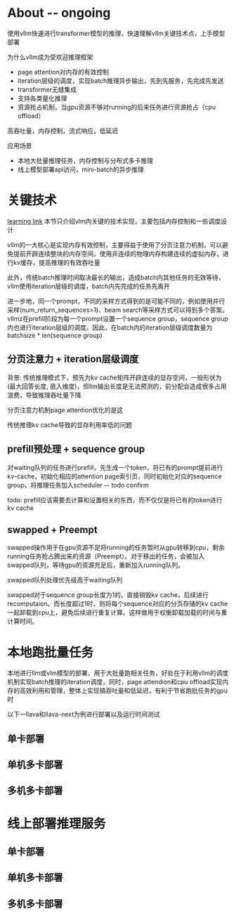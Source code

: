 # About -- ongoing
使用vllm快速进行transformer模型的推理，快速理解vllm关键技术点，上手模型部署

为什么vllm成为受欢迎推理框架
- page attention对内存的有效控制
- iteration层级的调度，实现batch推理异步输出，先到先服务，先完成先发送
- transformer无缝集成
- 支持各类量化推理
- 资源抢占机制，当gpu资源不够对running的后来任务进行资源抢占（cpu offload）

高吞吐量，内存控制，流式响应，低延迟

应用场景
- 本地大批量推理任务，内存控制与分布式多卡推理
- 线上模型部署api访问，mini-batch的异步推理

# 关键技术
[learning link](https://qiankunli.github.io/2024/07/07/vllm.html)
本节只介绍vlm内关键的技术实现，主要包括内存控制和一些调度设计

vllm的一大核心是实现内存有效控制，主要得益于使用了分页注意力机制，可以避免提前开辟连续整块的内存空间，使用非连续的物理内存构建连续的虚拟内存，进行kv缓存，提高推理的有效吞吐量

此外，传统batch推理时间取决最长的输出，造成batch内其他任务的无效等待，vllm使用iteration层级的调度，batch内先完成的任务先离开

进一步地，同一个prompt，不同的采样方式得到的是可能不同的，例如使用并行采样(num_return_sequences>1)、beam search等采样方式可以得到多个答案。vllmz在prefill阶段为每一个prompt设置一个sequence group，sequence group内也进行iteration层级的调度。因此，在batch内的iteration层级调度数量为batchsize * len(sequence group)


## 分页注意力 + iteration层级调度
背景: 传统推理模式下，预先为kv cache矩阵开辟连续的显存空间，一般形状为(最大回答长度, 嵌入维度)，但llm输出长度是无法预测的，前分配会造成很多占用浪费，导致推理吞吐量下降

分页注意力机制page attention优化的是这

传统推理kv cache导致的显存利用率低的问题


## prefill预处理 + sequence group 
对waiting队列的任务进行prefill，先生成一个token，将已有的prompt提前进行kv-cache，初始化相应的attention page索引页，同时初始化对应的sequence group，将推理任务加入scheduler -- todo confirm

todo: prefill应该需要去计算和设置相关的东西，而不仅仅是将已有的token进行kv cache

## swapped + Preempt
swapped操作用于在gpu资源不足将running的任务暂时从gpu转移到cpu，剩余running任务抢占腾出来的资源（Preempt）。对于移出的任务，会被加入swapped队列，等待gpu的资源充足后，重新加入running队列。

swapped队列处理优先级高于waiting队列

swapped对于sequence group长度为1的，直接销毁kv cache，后续进行recomputaion。而长度超过1时，则将每个sequence对应的分页存储的kv cache一起卸载到cpu上，避免后续进行重复计算。这样做用于权衡卸载加载的时间与重计算时间。



# 本地跑批量任务
本地进行llm或vlm模型的部署，用于大批量跑相关任务，好处在于利用vllm的调度机制实现batch推理的iteration调度，同时，page attendion和cpu offload实现内存的高效利用和管理，整体上实现搞吞吐量和低延迟，有利于节省跑批任务的gpu时

以下一llava和llava-next为例进行部署以及运行时间测试

## 单卡部署

## 单机多卡部署

## 多机多卡部署


# 线上部署推理服务

## 单卡部署

## 单机多卡部署

## 多机多卡部署
